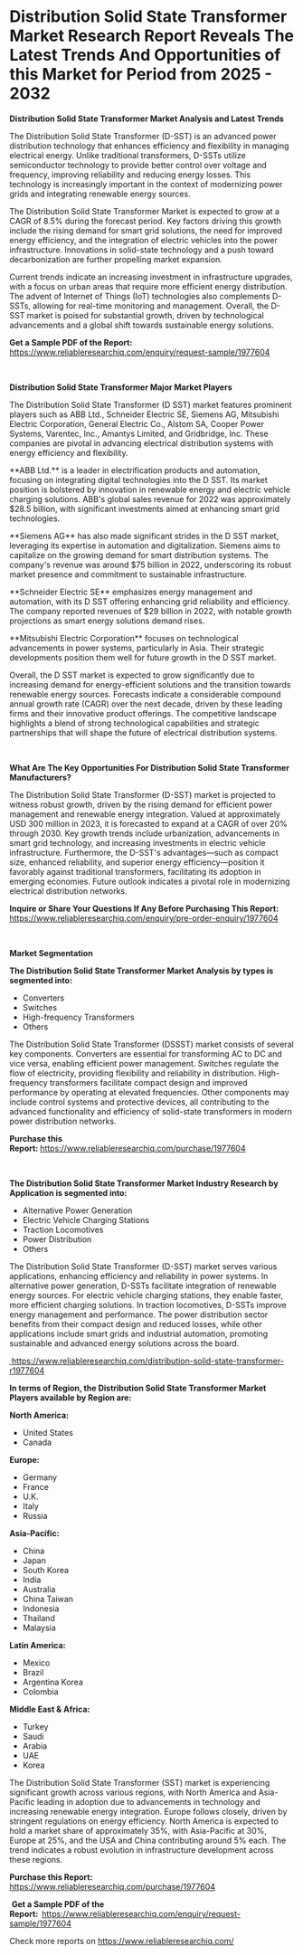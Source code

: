 <p><h1>Distribution Solid State Transformer Market Research Report Reveals The Latest Trends And Opportunities of this Market for Period from 2025 - 2032</h1></p><p><strong>Distribution Solid State Transformer Market Analysis and Latest Trends</strong></p>
<p><p>The Distribution Solid State Transformer (D-SST) is an advanced power distribution technology that enhances efficiency and flexibility in managing electrical energy. Unlike traditional transformers, D-SSTs utilize semiconductor technology to provide better control over voltage and frequency, improving reliability and reducing energy losses. This technology is increasingly important in the context of modernizing power grids and integrating renewable energy sources.</p><p>The Distribution Solid State Transformer Market is expected to grow at a CAGR of 8.5% during the forecast period. Key factors driving this growth include the rising demand for smart grid solutions, the need for improved energy efficiency, and the integration of electric vehicles into the power infrastructure. Innovations in solid-state technology and a push toward decarbonization are further propelling market expansion. </p><p>Current trends indicate an increasing investment in infrastructure upgrades, with a focus on urban areas that require more efficient energy distribution. The advent of Internet of Things (IoT) technologies also complements D-SSTs, allowing for real-time monitoring and management. Overall, the D-SST market is poised for substantial growth, driven by technological advancements and a global shift towards sustainable energy solutions.</p></p>
<p><strong>Get a Sample PDF of the Report:&nbsp;</strong> <a href="https://www.reliableresearchiq.com/enquiry/request-sample/1977604?utm_campaign=2469&utm_medium=2&utm_source=Github&utm_content=ia&utm_term=07042025&utm_id=distribution-solid-state-transformer">https://www.reliableresearchiq.com/enquiry/request-sample/1977604</a></p>
<p>&nbsp;</p>
<p><strong>Distribution Solid State Transformer Major Market Players</strong></p>
<p><p>The Distribution Solid State Transformer (D SST) market features prominent players such as ABB Ltd., Schneider Electric SE, Siemens AG, Mitsubishi Electric Corporation, General Electric Co., Alstom SA, Cooper Power Systems, Varentec, Inc., Amantys Limited, and Gridbridge, Inc. These companies are pivotal in advancing electrical distribution systems with energy efficiency and flexibility.</p><p>**ABB Ltd.** is a leader in electrification products and automation, focusing on integrating digital technologies into the D SST. Its market position is bolstered by innovation in renewable energy and electric vehicle charging solutions. ABB's global sales revenue for 2022 was approximately $28.5 billion, with significant investments aimed at enhancing smart grid technologies.</p><p>**Siemens AG** has also made significant strides in the D SST market, leveraging its expertise in automation and digitalization. Siemens aims to capitalize on the growing demand for smart distribution systems. The company's revenue was around $75 billion in 2022, underscoring its robust market presence and commitment to sustainable infrastructure.</p><p>**Schneider Electric SE** emphasizes energy management and automation, with its D SST offering enhancing grid reliability and efficiency. The company reported revenues of $29 billion in 2022, with notable growth projections as smart energy solutions demand rises.</p><p>**Mitsubishi Electric Corporation** focuses on technological advancements in power systems, particularly in Asia. Their strategic developments position them well for future growth in the D SST market.</p><p>Overall, the D SST market is expected to grow significantly due to increasing demand for energy-efficient solutions and the transition towards renewable energy sources. Forecasts indicate a considerable compound annual growth rate (CAGR) over the next decade, driven by these leading firms and their innovative product offerings. The competitive landscape highlights a blend of strong technological capabilities and strategic partnerships that will shape the future of electrical distribution systems.</p></p>
<p>&nbsp;</p>
<p><strong>What Are The Key Opportunities For Distribution Solid State Transformer Manufacturers?</strong></p>
<p><p>The Distribution Solid State Transformer (D-SST) market is projected to witness robust growth, driven by the rising demand for efficient power management and renewable energy integration. Valued at approximately USD 300 million in 2023, it is forecasted to expand at a CAGR of over 20% through 2030. Key growth trends include urbanization, advancements in smart grid technology, and increasing investments in electric vehicle infrastructure. Furthermore, the D-SST's advantages—such as compact size, enhanced reliability, and superior energy efficiency—position it favorably against traditional transformers, facilitating its adoption in emerging economies. Future outlook indicates a pivotal role in modernizing electrical distribution networks.</p></p>
<p><strong>Inquire or Share Your Questions If Any Before Purchasing This Report:</strong> <a href="https://www.reliableresearchiq.com/enquiry/pre-order-enquiry/1977604?utm_campaign=2469&utm_medium=2&utm_source=Github&utm_content=ia&utm_term=07042025&utm_id=distribution-solid-state-transformer">https://www.reliableresearchiq.com/enquiry/pre-order-enquiry/1977604</a></p>
<p>&nbsp;</p>
<p><strong>Market Segmentation</strong></p>
<p><strong>The Distribution Solid State Transformer Market Analysis by types is segmented into:</strong></p>
<p><ul><li>Converters</li><li>Switches</li><li>High-frequency Transformers</li><li>Others</li></ul></p>
<p><p>The Distribution Solid State Transformer (DSSST) market consists of several key components. Converters are essential for transforming AC to DC and vice versa, enabling efficient power management. Switches regulate the flow of electricity, providing flexibility and reliability in distribution. High-frequency transformers facilitate compact design and improved performance by operating at elevated frequencies. Other components may include control systems and protective devices, all contributing to the advanced functionality and efficiency of solid-state transformers in modern power distribution networks.</p></p>
<p><strong>Purchase this Report:&nbsp;</strong><a href="https://www.reliableresearchiq.com/purchase/1977604?utm_campaign=2469&utm_medium=2&utm_source=Github&utm_content=ia&utm_term=07042025&utm_id=distribution-solid-state-transformer">https://www.reliableresearchiq.com/purchase/1977604</a></p>
<p>&nbsp;</p>
<p><strong>The Distribution Solid State Transformer Market Industry Research by Application is segmented into:</strong></p>
<p><ul><li>Alternative Power Generation</li><li>Electric Vehicle Charging Stations</li><li>Traction Locomotives</li><li>Power Distribution</li><li>Others</li></ul></p>
<p><p>The Distribution Solid State Transformer (D-SST) market serves various applications, enhancing efficiency and reliability in power systems. In alternative power generation, D-SSTs facilitate integration of renewable energy sources. For electric vehicle charging stations, they enable faster, more efficient charging solutions. In traction locomotives, D-SSTs improve energy management and performance. The power distribution sector benefits from their compact design and reduced losses, while other applications include smart grids and industrial automation, promoting sustainable and advanced energy solutions across the board.</p></p>
<p><a href="https://www.reliableresearchiq.com/distribution-solid-state-transformer-r1977604?utm_campaign=2469&utm_medium=2&utm_source=Github&utm_content=ia&utm_term=07042025&utm_id=distribution-solid-state-transformer">&nbsp;https://www.reliableresearchiq.com/distribution-solid-state-transformer-r1977604</a></p>
<p><strong>In terms of Region, the Distribution Solid State Transformer Market Players available by Region are:</strong></p>
<p>
    <p> <strong> North America: </strong>
        <ul>
            <li>United States</li>
            <li>Canada</li>
        </ul>
        </p> 
    <p> <strong> Europe: </strong>
        <ul>
            <li>Germany</li>
            <li>France</li>
            <li>U.K.</li>
            <li>Italy</li>
            <li>Russia</li>
        </ul>
        </p> 
    <p> <strong> Asia-Pacific: </strong>
        <ul>
            <li>China</li>
            <li>Japan</li>
            <li>South Korea</li>
            <li>India</li>
            <li>Australia</li>
            <li>China Taiwan</li>
            <li>Indonesia</li>
            <li>Thailand</li>
            <li>Malaysia</li>
        </ul>
        </p> 
    <p> <strong> Latin America: </strong>
        <ul>
            <li>Mexico</li>
            <li>Brazil</li>
            <li>Argentina Korea</li>
            <li>Colombia</li>
        </ul>
        </p> 
    <p> <strong> Middle East & Africa: </strong>
        <ul>
            <li>Turkey</li>
            <li>Saudi</li>
            <li>Arabia</li>
            <li>UAE</li>
            <li>Korea</li>
        </ul>
    </p>
    </p>
<p><p>The Distribution Solid State Transformer (SST) market is experiencing significant growth across various regions, with North America and Asia-Pacific leading in adoption due to advancements in technology and increasing renewable energy integration. Europe follows closely, driven by stringent regulations on energy efficiency. North America is expected to hold a market share of approximately 35%, with Asia-Pacific at 30%, Europe at 25%, and the USA and China contributing around 5% each. The trend indicates a robust evolution in infrastructure development across these regions.</p></p>
<p><strong>Purchase this Report: </strong><a href="https://www.reliableresearchiq.com/purchase/1977604?utm_campaign=2469&utm_medium=2&utm_source=Github&utm_content=ia&utm_term=07042025&utm_id=distribution-solid-state-transformer">https://www.reliableresearchiq.com/purchase/1977604</a></p>
<p>&nbsp;<strong>Get a Sample PDF of the Report:&nbsp;&nbsp;</strong><a href="https://www.reliableresearchiq.com/enquiry/request-sample/1977604?utm_campaign=2469&utm_medium=2&utm_source=Github&utm_content=ia&utm_term=07042025&utm_id=distribution-solid-state-transformer">https://www.reliableresearchiq.com/enquiry/request-sample/1977604</a></p>
<p><strong></strong></p>
<p>Check more reports on <a href="https://www.reliableresearchiq.com/?utm_campaign=2469&utm_medium=2&utm_source=Github&utm_content=ia&utm_term=07042025&utm_id=distribution-solid-state-transformer">https://www.reliableresearchiq.com/</a></p>